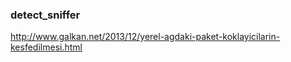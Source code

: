 ### detect_sniffer 

http://www.galkan.net/2013/12/yerel-agdaki-paket-koklayicilarin-kesfedilmesi.html
